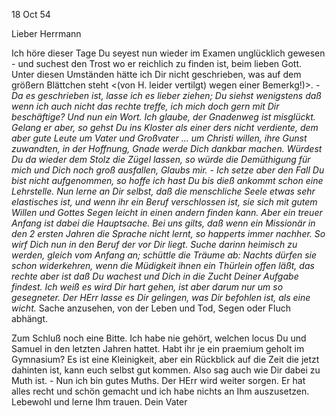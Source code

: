  18 Oct 54

Lieber Herrmann

Ich höre dieser Tage Du seyest nun wieder im Examen unglücklich gewesen - und suchest den Trost wo er reichlich zu finden ist, beim lieben Gott. Unter diesen Umständen hätte ich Dir nicht geschrieben, was auf dem größern Blättchen steht <(von H. leider vertilgt) wegen einer Bemerkg!)>*. - Da es geschrieben ist, lasse ich es lieber ziehen; Du siehst wenigstens daß wenn ich auch nicht das rechte treffe, ich mich doch gern mit Dir beschäftige? Und nun ein Wort. Ich glaube, der Gnadenweg ist misglückt. Gelang er aber, so gehst Du ins Kloster als einer ders nicht verdiente, dem aber gute Leute um Vater und Großvater ... um Christi willen, ihre Gunst zuwandten, in der Hoffnung, Gnade werde Dich dankbar machen. Würdest Du da wieder dem Stolz die Zügel lassen, so würde die Demüthigung für mich und Dich noch groß ausfallen, Glaubs mir. - Ich setze aber den Fall Du bist nicht aufgenommen, so hoffe ich hast Du bis dieß ankommt schon eine Lehrstelle. Nun lerne an Dir selbst, daß die menschliche Seele etwas sehr elastisches ist, und wenn ihr ein Beruf verschlossen ist, sie sich mit gutem Willen und Gottes Segen leicht in einen andern finden kann. Aber ein treuer Anfang ist dabei die Hauptsache. Bei uns gilts, daß wenn ein Missionär in den 2 ersten Jahren die Sprache nicht lernt, so happerts immer nachher. So wirf Dich nun in den Beruf der vor Dir liegt. Suche darinn heimisch zu werden, gleich vom Anfang an; schüttle die Träume ab: Nachts dürfen sie schon widerkehren, wenn die Müdigkeit ihnen ein Thürlein offen läßt, das rechte aber ist daß Du wachest und Dich in die Zucht Deiner Aufgabe findest. Ich weiß es wird Dir hart gehen, ist aber darum nur um so gesegneter. Der HErr lasse es Dir gelingen, was Dir befohlen ist, als eine wicht.* Sache anzusehen, von der Leben und Tod, Segen oder Fluch abhängt.

Zum Schluß noch eine Bitte. Ich habe nie gehört, welchen locus Du und Samuel in den letzten Jahren hattet. Habt ihr je ein praemium geholt im Gymnasium? Es ist eine Kleinigkeit, aber ein Rückblick auf die Zeit die jetzt dahinten ist, kann euch selbst gut kommen. Also sag auch wie Dir dabei zu Muth ist. - Nun ich bin gutes Muths. Der HErr wird weiter sorgen. Er hat alles recht und schön gemacht und ich habe nichts an Ihm auszusetzen. Lebewohl und lerne Ihm trauen.
 Dein Vater

